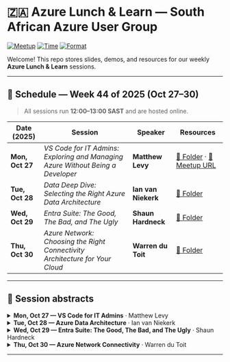 # 🇿🇦 Azure Lunch & Learn — South African Azure User Group

[![Meetup](https://img.shields.io/badge/Meetup-Azure%20User%20Group%20South%20Africa-red?logo=meetup)](https://www.meetup.com/azure-user-group-southafrica/)
[![Time](https://img.shields.io/badge/Time-12:00%E2%80%9313:00%20SAST-blue)](#schedule)
[![Format](https://img.shields.io/badge/Format-Online-lightgrey)](#schedule)

Welcome! This repo stores slides, demos, and resources for our weekly **Azure Lunch & Learn** sessions.

---

## 🔔 Schedule — Week 44 of 2025 (Oct 27–30)

> All sessions run **12:00–13:00 SAST** and are hosted online.

| Date (2025) | Session | Speaker | Resources |
|---|---|---|---|
| **Mon, Oct 27** | *VS Code for IT Admins: Exploring and Managing Azure Without Being a Developer* | **Matthew Levy** | [📂 Folder](https://github.com/nicolasblank/AZMGZA/tree/main/2025/August/Teams%20Meeting_%20VS%20Code%20for%20IT%20Admins_%20Exploring%20and%20Managing%20Azure%20Without%20Being%20a%20Developer)  · [🔗 Meetup URL](https://www.meetup.com/azure-user-group-southafrica/events/311438333/) |
| **Tue, Oct 28** | *Data Deep Dive: Selecting the Right Azure Data Architecture* | **Ian van Niekerk** | [📂 Folder](https://github.com/nicolasblank/AZMGZA/tree/main/2025/August)|
| **Wed, Oct 29** | *Entra Suite: The Good, The Bad, and The Ugly* | **Shaun Hardneck** | [📂 Folder](./2025/2025-10-29-entra-suite-good-bad-ugly/)  |
| **Thu, Oct 30** | *Azure Network: Choosing the Right Connectivity Architecture for Your Cloud* | **Warren du Toit** | [📂 Folder](./2025/2025-10-30-azure-network-connectivity/) |

---

## 📝 Session abstracts

<details>
<summary><strong>Mon, Oct 27 — VS Code for IT Admins</strong> · Matthew Levy</summary>

A practical walkthrough of **Visual Studio Code as an IT admin’s command center**—no dev background required. We explore subscription and management group hygiene, resource group layout, and naming checks. Expect **hands-on PowerShell**, **Microsoft Graph**, and **ARM** examples run directly in VS Code, plus how **GitHub Copilot**, **Azure MCP**, and **Microsoft Learn Docs MCP** accelerate everyday admin tasks.
</details>

<details>
<summary><strong>Tue, Oct 28 — Azure Data Architecture</strong> · Ian van Niekerk</summary>

How to design a **modern, future-ready data platform on Azure** that handles batch, streaming, and analytics without creating a spaghetti mess. We cover **data flow patterns**, **reliable processing**, **security & governance**, **observability**, **cost/performance tuning**, and adding **real-time + AI** capabilities with practical examples.
</details>

<details>
<summary><strong>Wed, Oct 29 — Entra Suite: The Good, The Bad, and The Ugly</strong> · Shaun Hardneck</summary>

An unfiltered tour of the **Microsoft Entra** landscape: what truly works, where friction appears (licensing overlaps, portal/API inconsistency), and the **misconfigurations attackers love** (e.g., over-privileged service principals). Learn to **architect for scale**, integrate **Permissions Management / Workload ID / ID Governance** into DevSecOps, and monitor/remediate with **Graph, KQL, and PowerShell**.
</details>

<details>
<summary><strong>Thu, Oct 30 — Azure Network Connectivity</strong> · Warren du Toit</summary>

A plain-English guide to mapping **VNets, subnets, NSGs, and routing** into scalable designs. Compare **VPN Gateway vs ExpressRoute vs Azure Virtual WAN**, secure traffic with **NSGs, Azure Firewall, Private Link**, connect hybrid/multi-cloud, and **govern at scale** using **Azure Policy** and **IaC (Bicep/ARM)**.
</details>

---

